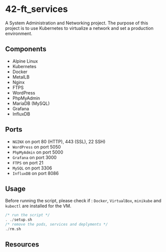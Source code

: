 # 42-ft_services
A System Administration and Networking project.
The purpose of this project is to use Kubernetes to virtualize a network and set a production environment.
## Components
- Alpine Linux
- Kubernetes
- Docker
- MetalLB
- Nginx
- FTPS
- WordPress
- PhpMyAdmin
- MariaDB (MySQL)
- Grafana
- InfluxDB
## Ports
- ```NGINX``` on port 80 (HTTP), 443 (SSL), 22 SSH)
- ```WordPress``` on port 5050
- ```PhpMyAdmin``` on port 5000
- ```Grafana``` on port 3000
- ```FTPS``` on port 21
- ```MySQL``` on port 3306
- ```InfluxDB``` on port 8086
## Usage
Before running the script, please check if : ```Docker```, ```VirtualBox```, ```minikube``` and ```kubectl``` are installed for the VM.
```C++
/* run the script */
. ./setup.sh
/* remove the pods, services and deplyments */
./rm.sh
```
## Resources
